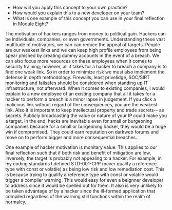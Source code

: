 - How will you apply this concept to your own practice?
- How would you explain this to a new developer on your team?
- What is one example of this concept you can use in your final reflection in Module Eight?

The motivation of hackers ranges from money to political gain.  Hackers can be individuals, companies, or even governments.  Understanding these vast multitude of motivators, we can can reduce the appeal of targets.  People are our weakest links and we can keep high profile employees from being spear phished by creating dummy accounts in the event of a breach.  We can also focus more resources on these employees when it comes to security training; however, all it takes for a hacker to breach a company is to find one weak link.  So in order to minimize risk we must also implement the defense in depth methodology.  Firewalls, least privelidge, SOC/SIRT monitoring and failsafes should be considered when standing up IT infrastructure, not afterward.  When it comes to existing companies, I would explain to a new employee of an existing company that all it takes for a hacker to perform a breach is a minor lapse in judgement.  If you click a malicious link without regard of the consequences, you are the weakest link.  Also it is important to keep intellectual property and trade secrets-- as secrets.  Publicly broadcasting the value or nature of your IP could make you a target.  In the end, hacks are inevitable even for small or burgeoning companies because for a small or burgeoning hacker, they would be a huge win if compromised.  They could earn reputation on darkweb forums and move on to perform bigger and more consequential breaches.

One example of hacker motivation is monitary value.  This applies to our final reflection such that if both risk and benefit of mitigation are low, inversely, the target is probably not appealing to a hacker.  For example, in my coding standards I defined STD-001-CPP (never qualify a reference type with const or volatile) as being low risk and low remediation cost.  This is because trying to qualify a reference type with const or volatile would trigger a compiler warning.  This would easy for even a beignner developer to address since it would be spelled out for them.  It also is very unlikely to be taken advantage of by a hacker since the ill-formed application that compiled regardless of the warning still functions within the realm of normalcy.